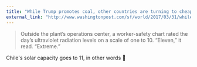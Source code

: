 ```yaml
---
title: "While Trump promotes coal, other countries are turning to cheap sun power"
external_link: "http://www.washingtonpost.com/sf/world/2017/03/31/while-trump-promotes-coal-other-countries-are-turning-to-cheap-sun-power/?utm_campaign=Revue newsletter&utm_medium=Newsletter&utm_source=revue&utm_term=.799372b30648"
---
```

> Outside the plant’s operations center, a worker-safety chart rated the day’s ultraviolet radiation levels on a scale of one to 10. “Eleven,” it read. “Extreme.”

Chile's solar capacity goes to 11, in other words 🎸
